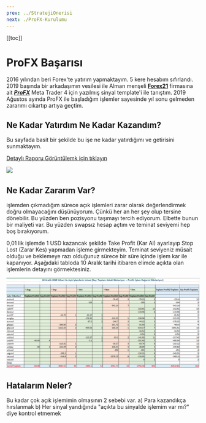 ```yaml
---
prev: ../StratejiOnerisi
next: ./ProFX-Kurulumu
---
```


[[toc]]

# ProFX Başarısı

2016 yılından beri Forex'te yatırım yapmaktayım. 5 kere hesabım sıfırlandı. 2019 başında bir arkadaşımın vesilesi ile Alman menşeli  [**Forex21**](http://ahmetmusakosali.forex21pro3.c2strack.com)  firmasına ait [ ***ProFX***](http://ahmetmusakosali.forex21pro3.c2strack.com) Meta Trader 4 için yazılmış sinyal template'i ile tanıştım. 2019 Ağustos ayında ProFX ile başladığım işlemler sayesinde yıl sonu gelmeden zararımı cıkartıp artıya geçtim. 

## Ne Kadar Yatırdım Ne Kadar Kazandım?

Bu sayfada basit bir şekilde bu işe ne kadar yatırdığımı ve getirisini sunmaktayım. 

[Detaylı Raporu Görüntülemk için tıklayın](http://www.myfxbook.com/members/kazanmaninyolu/kazanmaninyolu/3941362)

<a href="https://www.myfxbook.com/statements/3941362/statement.html"><img  border="0" src="https://widgets.myfxbook.com/custom-widget?id=3941362&width=600&height=400&bart=2&symbol=USDJPY&linet=1&bgColor=FFFFFF&gridColor=BDBDBD&lineColor=0024FF&barColor=4A63FB&bar1Color=4a63fb&fontColor=525252&title=kazanmaninyolu&titles=12&chartbgc=FFFFFF&equityColor=EFF45A"/></a>

## Ne Kadar Zararım Var?

işlemden çıkmadığım sürece açık işlemleri zarar olarak değerlendirmek doğru olmayacağını düşünüyorum. Çünkü her an her şey olup tersine dönebilir. Bu yüzden ben pozisyonu taşımayı tercih ediyorum. Elbette bunun bir maliyeti var. Bu yüzden swapsız hesap açtım ve teminat seviyemi hep boş bırakıyorum.

0,01 lik işlemde 1 USD kazancak şekilde Take Profit (Kar Al) ayarlayıp Stop Lost (Zarar Kes) yapmadan işleme girmekteyim. Teminat seviyeniz müsait olduğu ve beklemeye razı olduğunuz sürece bir süre içinde işlem kar ile kapanıyor. Aşağıdaki tabloda 10 Aralık tarihi itibaren elimde açıkta olan işlemlerin detayını görmektesiniz. 

![Açık İşlem Listesi](../img/2019-acik-islem-raporu.png)

## Hatalarım Neler?

Bu kadar çok açık işlemimin olmasının 2 sebebi var. 
a) Para kazandıkça hırslanmak
b) Her sinyal yandığında "açıkta bu sinyalde işlemim var mı?" diye kontrol etmemek